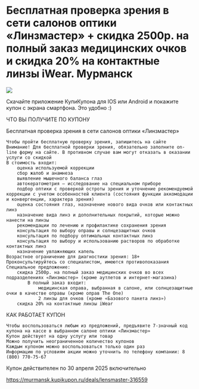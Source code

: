 # Бесплатная проверка зрения в сети салонов оптики «Линзмастер» + скидка 2500р. на полный заказ медицинских очков и скидка 20% на контактные линзы iWear. Мурманск
![](https://cdn.sp2.kkcdn.ru/system/deals/logos/162492/deal_615x301/2504051.jpg?1676303129)

 Скачайте приложение КупиКупона для IOS или Android и покажите купон с экрана смартфона. Это удобно :)

ЧТО ВЫ ПОЛУЧИТЕ ПО КУПОНУ

Бесплатная проверка зрения в сети салонов оптики «Линзмастер»

    Чтобы пройти бесплатную проверку зрения, запишитесь на сайте
    Внимание! Для бесплатной проверки зрения, обязательно заполните on-line форму на сайте. В противном случае вам могут отказать в оказании услуги со скидкой
    В стоимость входит:
        оценка используемой коррекции
        сбор жалоб и анамнеза
        выявление мышечного баланса глаз
        автокератометрия — исследование на специальном приборе
        подбор оптики с проверкой остроты зрения и уточнение рекомендуемой коррекции с учетом особенностей клиента (состояния функции аккомодации и конвергенции, характера зрения)
        оценка состояния глаз, назначение нового вида очков или контактных линз
        назначение вида линз и дополнительных покрытий, которые можно нанести на линзы
        рекомендации по лечению и профилактике сохранения зрения
        консультация по выбору оправы и солнцезащитных очков
        консультация по подбору оптимальных контактных линз
        консультация по выбору и использованию растворов по обработке контактных линз
        назначение увлажняющих капель
    Возрастное ограничение для диагностики зрения: 18+
    Проконсультируйтесь со специалистом, имеются противопоказания
    Специальное предложение:
        скидка 2500р. на полный заказ медицинских очков во всех подразделениях «Линзмастер» (кроме аутлетов и интернет-магазина)
            В полный заказ входит:
                медицинская оправа, выбранная в салоне, или солнцезащитные очки в качестве оправы (кроме оправ The One)
                2 линзы для очков (кроме «Базового пакета линз»)
        скидка 20% на контактные линзы iWear

КАК РАБОТАЕТ КУПОН

    Чтобы воспользоваться любым из предложений, предъявите 7-значный код купона на кассе в выбранном салоне оптики «Линзмастер»
    Купон действует на одну услугу или товар
    Можно получить неограниченное количество купонов
    Каждым купоном можно воспользоваться только один раз
    Информацию по условиям акции можно уточнить по телефону компании: 8 (800) 770-75-67

Купон действителен по 30 апреля 2025 включительно

https://murmansk.kupikupon.ru/deals/lensmaster-316559
